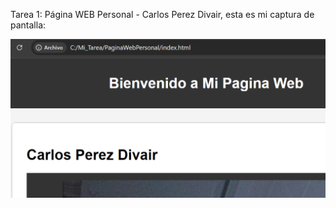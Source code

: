 Tarea 1: Página WEB Personal - Carlos Perez Divair, esta es mi captura de pantalla:

![Mi captura de pantalla](captura.png)